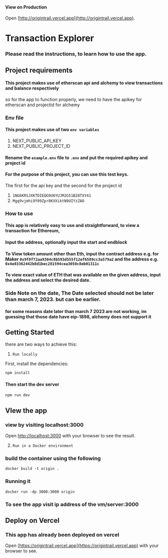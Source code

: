 #### View on Production
Open [http://origintrail.vercel.app](http://origintrail.vercel.app).

# Transaction Explorer

### Please read the instructions, to learn how to use the app.
## Project requirements
#### This project makes use of etherscan api and alchemy to view transactions and balance respectively
so for the app to function properly, we need to have the apikey for etherscan and projectid for alchemy

### Env file

#### This project makes use of two `env variables` 
1. NEXT_PUBLIC_API_KEY
2. NEXT_PUBLIC_PROJECT_ID

#### Rename the `example.env` file to `.env` and put the required apikey and project id

#### For the purpose of this project, you can use this test keys.

The first for the api key and the second for the project id
1. `1NG6KRSJXKTDIEQG9U6YUJM2G51B28TXY41`
2. `Mgq9vjmhi9Y09Zpr8KVXiktN9UIYzZAO`

### How to use

#### This app is relatively easy to use and straightforward, to view a transaction for Ethereum,
#### Input the address, optionally input the start and endblock


#### To View token amount other than Eth, input the contract address e.g. for Maker `0x9f8f72aa9304c8b593d555f12ef6589cc3a579a2` and the address e.g. `0x4e83362442b8d1bec281594cea3050c8eb01311c`

#### To view exact value of ETH that was available on the given address, input the address and select the desired date.

### Side Note on the date, The Date selected should not be later than march 7, 2023. but can be earlier.

#### for some reasons date later than march 7 2023 are not working, im guessing that those date have eip-1898, alchemy does not support it


## Getting Started
there are two ways to achieve this:
1. `Run locally`

First, install the dependencies:
```bash
npm install
```

#### Then start the dev server


```bash
npm run dev 
```
## VIew the app
### view by visiting localhost:3000
Open [http://localhost:3000](http://localhost:3000) with your browser to see the result.

2. `Run in a Docker environment`
### build the container using the following
```
docker build -t origin .
```
### Running it 

```
docker run -dp 3000:3000 origin
```

### To see the app visit ip address of the vm/server:3000

## Deploy on Vercel

### This app has already been deployed on vercel 

Open [https://origintrail.vercel.app](https://origintrail.vercel.app) with your browser to see.
